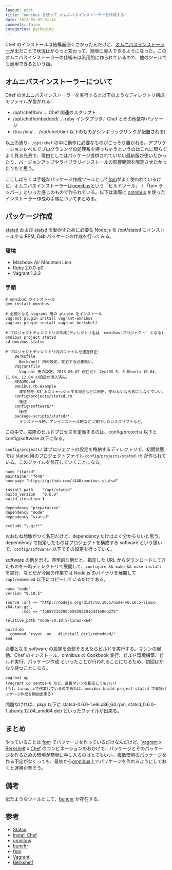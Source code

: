 ```yaml
---
layout: post
title: "omnibus を使って オムニバスインストーラーを作成する"
date: 2013-05-07 01:41
comments: false
categories: packaging
---
```


Chef のインストールは結構面倒くさかったんだけど、[オムニバスインストーラー][Install CHef]が出たことで状況はがらっと変わって、簡単に導入できるようになった。このオムニバスインストーラーの仕組みは汎用的に作られているので、他のツールでも適用できるという話。

<!-- more -->

## オムニバスインストーラーについて

Chef のオムニバスインストーラーを実行すると以下のようなディレクトリ構成でファイルが置かれる:

- /opt/chef/bin/ ... Chef 関連のスクリプト
- /opt/chef/embedded/ ... ruby インタプリタ、Chef とその他依存パッケージ
- (/usr/bin/ ... /opt/chef/bin/ 以下のものがシンボリックリンクが配置される)

以上の通り、`/opt/chef` の中に動作に必要なものがごっそり置かれる。アプリケーションレベルでプログラミングの処理系を持っちゃうというのはこれに限らずよく見る光景で、理由としてはパッケージ提供されていない最新版が使いたかったり、バージョンアップやライブラリインストールの影響範囲を限定させたかったりだと思う。

ここしばらくは手軽なパッケージ作成ツールとして[fpm][]がよく使われているけど、オムニバスインストーラーは[omnibus][]という「ビルドツール」＋「fpm ラッパー」といった感じのもので作られている。以下は実際に [omnibus][] を使ったインストーラー作成の手順についてまとめる。

## パッケージ作成

[statsd][] および [statsd][] を動かすために必要な Node.js を /opt/statsd にインストールする RPM, Deb パッケージの作成を行ってみる。

### 環境

- Macbook Air Mountain Lion
- Ruby 2.0.0-p0
- Vagrant 1.2.2

### 手順

    # omnibus のインストール
    gem install omnibus

    # 必要となる vagrant 用の plugin をインストール
    vagrant plugin install vagrant-omnibus
    vagrant plugin install vagrant-berkshelf

    # プロジェクトディレクトリの作成(ディレクトリ名は `omnibus-プロジェクト` となる)
    omnibus project statsd
    cd omnibus-statsd

    # プロジェクトディレクトリ内のファイルを適宜修正:
        Berksfile
          Berkshelf 用の設定。変更する必要無い。
        Vagrantfile
          Vagrant 用の設定。2013-06-07 現在だと CentOS 5, 6 Ubuntu 10.04, 11.04, 12.04 の設定が導入済み。
        README.md
        omnibus.rb.example
          成果物を S3 上にキャッシュする場合などに利用。使わないなら気にしなくていい。
        config/projects/statsd.rb
          後述
        config/software/*
          後述
        package-scripts/statsd/*
          インストール時、アンインストール時などに実行したいスクリプトなど。

この中で、実際のビルドプロセスを定義するのは、config/projects/ 以下と config/software 以下になる。

`config/projects/` はプロジェクトの設定を格納するディレクトリで、初期状態では statsd 用のプロジェクトファイル `config/projects/statsd.rb` が作られている。このファイルを修正していくことになる。

    name "statsd"
    maintainer "f440"
    homepage "https://github.com/f440/omnibus-statsd"

    install_path    "/opt/statsd"
    build_version   "0.6.0"
    build_iteration 1

    dependency "preparation"
    dependency "node"
    dependency "statsd"

    exclude "\.git*"

おおむね想像がつく名前だけど、dependency だけはよく分からないと思う。dependency で指定したものはプロジェクトを構成する software という扱いで、`config/software/` 以下でその設定を行っていく。

software の例を示す。典型的な例だと、指定した URL からダウンロードしてきたものを一時ディレクトリで展開して、`configure && make && make install` を実行、などだが今回の作業では Node.js のバイナリを展開して `/opt/embedded` 以下にコピーしているだけである。

    name "node"
    version "0.10.5"

    source :url => "http://nodejs.org/dist/v0.10.5/node-v0.10.5-linux-x64.tar.gz",
           :md5 => "fb65723d395c559393201dd41e0eb275"

    relative_path "node-v0.10.5-linux-x64"

    build do
      command "rsync -av . #{install_dir}/embedded/"
    end


必要となる software の設定を全部そろえたらビルドを実行する。マシンの起動、Chef のインストール、omnibus の Cookbook 実行、ビルド環境構築、ビルド実行、パッケージ作成 といったことが行われることになるため、初回はかなり待つことになる。

    vagrant up
    (vagrant up centos-6 など、直接マシンを指定してもいい)
    (もし Linux 上で作業しているのであれば、omnibus build project statsd で直接パッケージ作成を開始出来る)

問題なければ、pkg/ 以下に statsd-0.6.0-1.el6.x86_64.rpm, statsd_0.6.0-1.ubuntu.12.04_amd64.deb といったファイルが出来る。

## まとめ

やっていることは [fpm][] でパッケージを作っているだけなんだけど、[Vagrant][] x [Berkshelf][] x [Chef][] のコンビネーションのおかげで、パッケージとそのパッケージを作るための環境が簡単に手に入るのはとてもいい。複数環境のパッケージを作る予定がなくっても、最初から[omnibus][]上でパッケージを作れるようにしておくと運用が楽そう。

## 備考

似たようなツールとして、[bunchr][] が存在する。

## 参考

- [Statsd]
- [Install Chef]
- [omnibus]
- [bunchr]
- [fpm]
- [Vagrant]
- [Berkshelf]

[Statsd]: https://github.com/etsy/statsd
[Install Chef]: http://www.opscode.com/chef/install/
[omnibus]: https://github.com/opscode/omnibus-ruby
[Chef]: http://www.opscode.com/chef/
[Berkshelf]: http://berkshelf.com/
[Vagrant]: http://www.vagrantup.com/
[bunchr]: https://github.com/joemiller/bunchr
[fpm]: https://github.com/jordansissel/fpm
[sensu]: https://github.com/sensu
